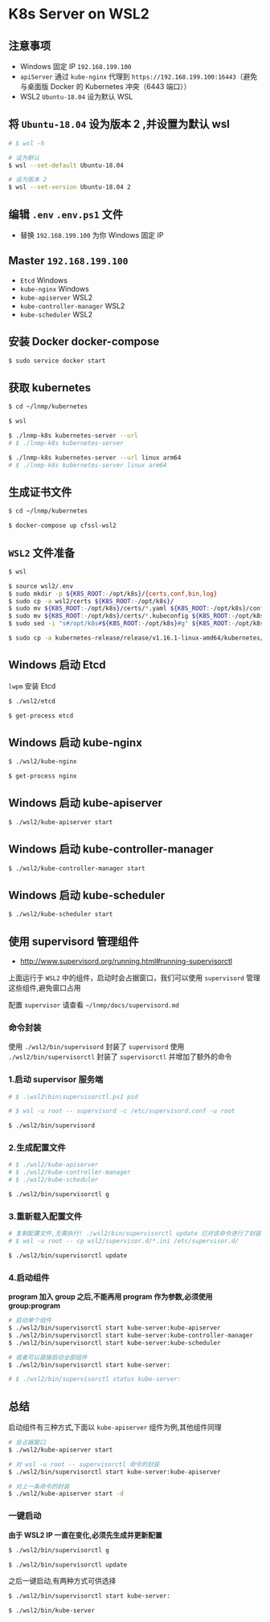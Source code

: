 # K8s Server on WSL2

## 注意事项

* Windows 固定 IP `192.168.199.100`
* `apiServer` 通过 `kube-nginx` 代理到 `https://192.168.199.100:16443`（避免与桌面版 Docker 的 Kubernetes 冲突（6443 端口））
* WSL2 `Ubuntu-18.04` 设为默认 WSL

## 将 `Ubuntu-18.04` 设为版本 2 ,并设置为默认 wsl

```bash
# $ wsl -h

# 设为默认
$ wsl --set-default Ubuntu-18.04

# 设为版本 2
$ wsl --set-version Ubuntu-18.04 2
```

## 编辑 `.env` `.env.ps1` 文件

* 替换 `192.168.199.100` 为你 Windows 固定 IP

## Master `192.168.199.100`

* `Etcd` Windows
* `kube-nginx` Windows
* `kube-apiserver` WSL2
* `kube-controller-manager` WSL2
* `kube-scheduler` WSL2

## 安装 Docker docker-compose

```bash
$ sudo service docker start
```

## 获取 kubernetes

```bash
$ cd ~/lnmp/kubernetes

$ wsl

$ ./lnmp-k8s kubernetes-server --url
# $ ./lnmp-k8s kubernetes-server

$ ./lnmp-k8s kubernetes-server --url linux arm64
# $ ./lnmp-k8s kubernetes-server linux arm64
```

## 生成证书文件

```bash
$ cd ~/lnmp/kubernetes

$ docker-compose up cfssl-wsl2
```

## `WSL2` 文件准备

```bash
$ wsl

$ source wsl2/.env
$ sudo mkdir -p ${K8S_ROOT:-/opt/k8s}/{certs,conf,bin,log}
$ sudo cp -a wsl2/certs ${K8S_ROOT:-/opt/k8s}/
$ sudo mv ${K8S_ROOT:-/opt/k8s}/certs/*.yaml ${K8S_ROOT:-/opt/k8s}/conf
$ sudo mv ${K8S_ROOT:-/opt/k8s}/certs/*.kubeconfig ${K8S_ROOT:-/opt/k8s}/conf
$ sudo sed -i "s#/opt/k8s#${K8S_ROOT:-/opt/k8s}#g" ${K8S_ROOT:-/opt/k8s}/conf/kube-scheduler.yaml

$ sudo cp -a kubernetes-release/release/v1.16.1-linux-amd64/kubernetes/server/bin/kube-{apiserver,controller-manager,scheduler} ${K8S_ROOT:-/opt/k8s}/bin
```

## Windows 启动 Etcd

`lwpm` 安装 Etcd

```bash
$ ./wsl2/etcd

$ get-process etcd
```

## Windows 启动 kube-nginx

```bash
$ ./wsl2/kube-nginx

$ get-process nginx
```

## Windows 启动 kube-apiserver

```bash
$ ./wsl2/kube-apiserver start
```

## Windows 启动 kube-controller-manager

```bash
$ ./wsl2/kube-controller-manager start
```

## Windows 启动 kube-scheduler

```bash
$ ./wsl2/kube-scheduler start
```

## 使用 supervisord 管理组件

* http://www.supervisord.org/running.html#running-supervisorctl

上面运行于 `WSL2` 中的组件，启动时会占据窗口，我们可以使用 `supervisord` 管理这些组件,避免窗口占用

配置 `supervisor` 请查看 `~/lnmp/docs/supervisord.md`

### 命令封装

使用 `./wsl2/bin/supervisord` 封装了 `supervisord`
使用 `./wsl2/bin/supervisorctl` 封装了 `supervisorctl` 并增加了额外的命令

### 1.启动 supervisor 服务端

```bash
# $ .\wsl2\bin\supervisorctl.ps1 pid

# $ wsl -u root -- supervisord -c /etc/supervisord.conf -u root

$ ./wsl2/bin/supervisord
```

### 2.生成配置文件

```bash
# $ ./wsl2/kube-apiserver
# $ ./wsl2/kube-controller-manager
# $ ./wsl2/kube-scheduler

$ ./wsl2/bin/supervisorctl g
```

### 3.重新载入配置文件

```bash
# 复制配置文件,无需执行! ./wsl2/bin/supervisorctl update 已对该命令进行了封装
# $ wsl -u root -- cp wsl2/supervisor.d/*.ini /etc/supervisor.d/

$ ./wsl2/bin/supervisorctl update
```

### 4.启动组件

**program 加入 group 之后,不能再用 program 作为参数,必须使用 group:program**

```bash
# 启动单个组件
$ ./wsl2/bin/supervisorctl start kube-server:kube-apiserver
$ ./wsl2/bin/supervisorctl start kube-server:kube-controller-manager
$ ./wsl2/bin/supervisorctl start kube-server:kube-scheduler

# 或者可以直接启动全部组件
$ ./wsl2/bin/supervisorctl start kube-server:

# $ ./wsl2/bin/supervisorctl status kube-server:
```

## 总结

启动组件有三种方式,下面以 `kube-apiserver` 组件为例,其他组件同理

```bash
# 会占据窗口
$ ./wsl2/kube-apiserver start
```

```bash
# 对 wsl -u root -- supervisorctl 命令的封装
$ ./wsl2/bin/supervisorctl start kube-server:kube-apiserver
```

```bash
# 对上一条命令的封装
$ ./wsl2/kube-apiserver start -d
```

### 一键启动

**由于 WSL2 IP 一直在变化,必须先生成并更新配置**

```bash
$ ./wsl2/bin/supervisorctl g

$ ./wsl2/bin/supervisorctl update
```

之后一键启动,有两种方式可供选择

```bash
$ ./wsl2/bin/supervisorctl start kube-server:
```

```bash
$ ./wsl2/bin/kube-server
```
